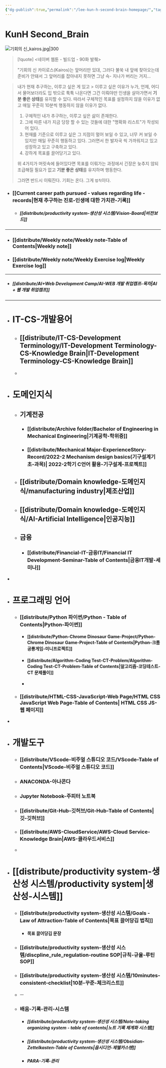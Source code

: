 ```yaml
---
{"dg-publish":true,"permalink":"/lee-kun-h-second-brain-homepage/","tags":["gardenEntry"],"noteIcon":""}
---
```


# KunH Second_Brain

![기회의 신_kairos.jpg|300](/img/user/%EC%B2%A8%EB%B6%80%ED%8C%8C%EC%9D%BC/%EA%B8%B0%ED%9A%8C%EC%9D%98%20%EC%8B%A0_kairos.jpg)

> [!quote]
> <네이버 웹툰 - 빌드업 - 90화 발췌>
> 
> "기회의 신 카이로스(Kairos)는 앞머리만 있대, 그러다 불쑥 내 앞에 찾아오는데 준비가 안돼서 그 앞머리를 잡아내지 못하면 그냥 슥- 지나가 버리는 거지...

> 내가 현재 추구하는, 이루고 싶은 게 있고 > 이루고 싶은 이유가 누가, 언제, 어디서 물어보더라도 입 밖으로 툭툭 나온다면 그건 이뤄야만 인생을 살아가면서 **기분 좋은 상태**를 유지할 수 있다. 따라서 구체적인 목표를 설정하지 않을 이유가 없고 매일 꾸준히 10분씩 행동하지 않을 이유가 없다.
> 	
> 1. 구체적인 내가 추구하는, 이루고 싶은 삶이 존재한다.
> 2. 그에 따른 내가 지금 당장 할 수 있는 것들에 대한 "명확화 리스트"가 작성되어 있다.
> 3. 현재를 기준으로 이루고 싶은 그 지점이 멀어 보일 수 있고, 너무 커 보일 수 있지만 매일 꾸준히 행동하고 있다. 그러면서 한 발자국 씩 가까워지고 있고 성장하고 있고 구축하고 있다.
> 4. 강하게 목표를 끌어당기고 있다.
> 
> 위 4가지가 머릿속에 들어있다면 목표를 이뤄가는 과정에서 긴장은 늦추지 않되 조급해질 필요가 없고 **기분 좋은 상태**를 유지하며 행동한다.  
> 
> 그러면 반드시 이뤄진다. 기회는 온다. 그게 `법칙`이다.

- ### [[Current career path pursued - values ​​regarding life - records\|현재 추구하는 진로-인생에 대한 가치관-기록]]
	- ##### [[distribute/productivity system-생산성 시스템/Vision-Board\|비전보드]]

----
- ### [[distribute/Weekly note/Weekly note-Table of Contents\|Weekly note]]
- ### [[distribute/Weekly note/Weekly Exercise Iog\|Weekly Exercise Iog]]

----
- ##### [[distribute/AI+Web Development Camp/AI-WEB 개발 취업캠프-목차\|AI + 웹 개발 취업캠프]]

----


- # IT-CS-개발용어
	- ## [[distribute/IT-CS-Development Terminology/IT-Development Terminology-CS-Knowledge Brain\|IT-Development Terminology-CS-Knowledge Brain]]
	- 
- # 도메인지식
	- ## 기계전공
		- ### [[distribute/Archive folder/Bachelor of Engineering in Mechanical Engineering\|기계공학-학위증]]
		- ### [[distribute/Mechanical Major-ExperienceStory-Record/2022-2 Mechanism design basics(기구설계기초-과목)\| 2022-2학기 C언어 활용-기구설계-프로젝트]]
	- ## [[distribute/Domain knowledge-도메인지식/manufacturing industry\|제조산업]]
	- ## [[distribute/Domain knowledge-도메인지식/AI-Artificial Intelligence\|인공지능]]
	- ## 금융
		- ### [[distribute/Financial-IT-금융IT/Financial IT Development-Seminar-Table of Contents\|금융IT개발-세미나]]
- 
- # 프로그래밍 언어
	- ### [[distribute/Python 파이썬/Python - Table of Contents\|Python-파이썬]]
		- #### [[distribute/Python-Chrome Dinosaur Game-Project/Python-Chrome Dinosaur Game-Project-Table of Contents\|Python-크롬 공룡게임-미니프로젝트]]
		- #### [[distribute/Algorithm-Coding Test-CT-Problem/Algorithm-Coding Test-CT-Problem-Table of Contents\|알고리즘-코딩테스트-CT 문제풀이]]
		- 
	- ### [[distribute/HTML-CSS-JavaScript-Web Page/HTML CSS JavaScript Web Page-Table of Contents\| HTML CSS JS-웹 페이지]]
- 
- # 개발도구
	- ### [[distribute/VScode-비주얼 스튜디오 코드/VScode-Table of Contents\|VScode-비주얼 스튜디오 코드]]
	- ### ANACONDA-아나콘다
	- ### Jupyter Notebook-주피터 노트북
	- ### [[distribute/Git-Hub-깃허브/Git-Hub-Table of Contents\|깃-깃허브]]
	- ### [[distribute/AWS-CloudService/AWS-Cloud Service-Knowledge Brain\|AWS-클라우드서비스]]
	- 
- # [[distribute/productivity system-생산성 시스템/productivity system\|생산성-시스템]]
	- ### [[distribute/productivity system-생산성 시스템/Goals - Law of Attraction-Table of Contents\|목표 끌어당김 법칙]]
		- #### 목표 끌어당김 문장
	- ### [[distribute/productivity system-생산성 시스템/discpline_rule_regulation-routine SOP\|규칙-규율-루틴SOP]]
	- ### [[distribute/productivity system-생산성 시스템/10minutes-consistent-checklist\|10분-꾸준-체크리스트]]
	- ㅡ
	- ### 배움-기록-관리-시스템
		- ##### [[distribute/productivity system-생산성 시스템/Note-taking organizing system - table of contents\|노트 기록 체계화 시스템]]
		- ##### [[distribute/productivity system-생산성 시스템/Obsidian-Zettelkasten-Table of Contents\|옵시디언-제텔카스텐]]
		- ##### PARA-기록-관리
	

